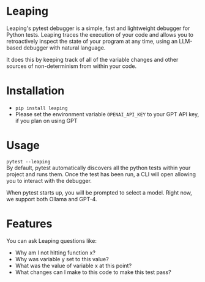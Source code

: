 # Leaping

Leaping's pytest debugger is a simple, fast and lightweight debugger for Python tests. Leaping traces the execution of your code
and allows you to retroactively inspect the state of your program at any time, using an LLM-based debugger with natural language. 

It does this by keeping track of all of the variable changes and other sources of non-determinism from within your code. 

# Installation
- ``pip install leaping``
- Please set the environment variable `OPENAI_API_KEY` to your GPT API key, if you plan on using GPT

# Usage
``
pytest --leaping
``  
By default, pytest automatically discovers all the python tests within your project and runs them. Once the test has been run, a CLI will open allowing you
to interact with the debugger.

When pytest starts up, you will be prompted to select a model. Right now, we support both Ollama and GPT-4.

# Features

You can ask Leaping questions like:
- Why am I not hitting function x?
- Why was variable y set to this value?
- What was the value of variable x at this point?
- What changes can I make to this code to make this test pass?



